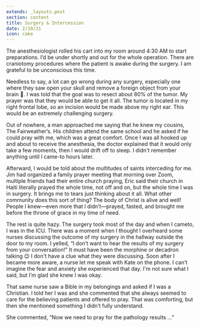 ```yaml
---
extends: _layouts.post
section: content
title: Surgery & Intercession
date: 2/10/21
icon: cake
---
```


The anesthesiologist rolled his cart into my room around 4:30 AM to start preparations. I’d be under shortly and out for the whole operation. There are craniotomy procedures where the patient is awake during the surgery. I am grateful to be unconscious this time.

Needless to say, a lot can go wrong during any surgery, especially one where they saw open your skull and remove a foreign object from your brain 🤯. I was told that the goal was to resect about 80% of the tumor. My prayer was that they would be able to get it all. The tumor is located in my right frontal lobe, so an incision would be made above my right ear. This would be an extremely challenging surgery.

Out of nowhere, a man approached me saying that he knew my cousins, The Fairweather’s. His children attend the same school and he asked if he could pray with me, which was a great comfort. Once I was all hooked up and about to receive the anesthesia, the doctor explained that it would only take a few moments, then I would drift off to sleep. I didn't remember anything until I came-to hours later.

Afterward, I would be told about the multitudes of saints interceding for me. Jim had organized a family prayer meeting that morning over Zoom, multiple friends had their entire church praying, Eric said their church in Haiti literally prayed the whole time, not off and on, but the whole time I was in surgery. It brings me to tears just thinking about it all. What other community does this sort of thing? The body of Christ is alive and well! People I knew—even more that I didn’t—prayed, fasted, and brought me before the throne of grace in my time of need.

The rest is quite hazy. The surgery took most of the day and when I cameto, I was in the ICU. There was a moment when I thought I overheard some nurses discussing the outcome of my surgery in the hallway outside the door to my room. I yelled, “I don’t want to hear the results of my surgery from your conversation!” It must have been the morphine or decadron talking 😉 I don't have a clue what they were discussing. Soon after I became more aware, a nurse let me speak with Kate on the phone. I can’t imagine the fear and anxiety she experienced that day. I'm not sure what I said, but I’m glad she knew I was okay.

That same nurse saw a Bible in my belongings and asked if I was a Christian. I told her I was and she commented that she always seemed to care for the believing patients and offered to pray. That was comforting, but then she mentioned something I didn’t fully understand.

She commented, “Now we need to pray for the pathology results …”
